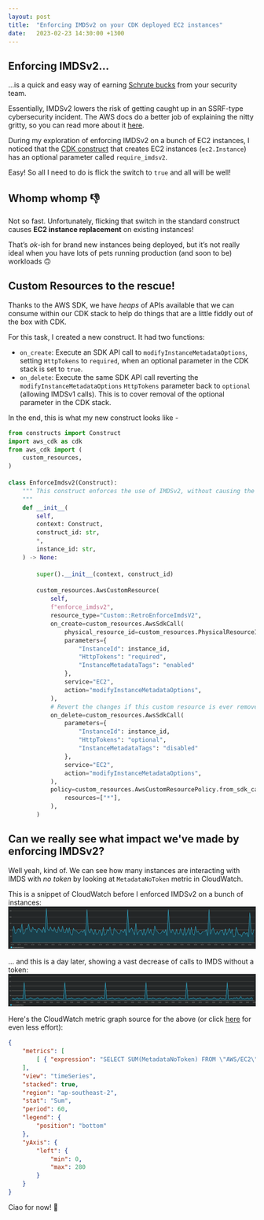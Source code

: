 ```yaml
---
layout: post
title:  "Enforcing IMDSv2 on your CDK deployed EC2 instances"
date:   2023-02-23 14:30:00 +1300
---
```


## Enforcing IMDSv2… 

…is a quick and easy way of earning [Schrute bucks](https://youtu.be/vPeRElll3Hw) from your security team.

Essentially, IMDSv2 lowers the risk of getting caught up in an SSRF-type cybersecurity incident. 
The AWS docs do a better job of explaining the nitty gritty, so you can read more about it [here](https://docs.aws.amazon.com/AWSEC2/latest/UserGuide/configuring-instance-metadata-service.html). 

During my exploration of enforcing IMDSv2 on a bunch of EC2 instances, I noticed that the [CDK construct](https://docs.aws.amazon.com/cdk/api/v2/python/aws_cdk.aws_ec2/Instance.html) that creates EC2 instances (`ec2.Instance`) has an optional parameter called `require_imdsv2`. 

Easy! So all I need to do is flick the switch to `true` and all will be well! 


## Whomp whomp 👎️

Not so fast. Unfortunately, flicking that switch in the standard construct causes __EC2 instance replacement__ on existing instances!

That’s _ok_-ish for brand new instances being deployed, but it’s not really ideal when you have lots of pets running production (and soon to be) workloads 🙃


## Custom Resources to the rescue! 

Thanks to the AWS SDK, we have _heaps_ of APIs available that we can consume within our CDK stack to help do things that are a little fiddly out of the box with CDK. 

For this task, I created a new construct. It had two functions: 

- `on_create`: Execute an SDK API call to `modifyInstanceMetadataOptions`, setting `HttpTokens` to `required`, when an optional parameter in the CDK stack is set to `true`.
- `on_delete`: Execute the same SDK API call reverting the `modifyInstanceMetadataOptions` `HttpTokens` parameter back to `optional` (allowing IMDSv1 calls). This is to cover removal of the optional parameter in the CDK stack. 

In the end, this is what my new construct looks like - 

``` python
from constructs import Construct
import aws_cdk as cdk
from aws_cdk import (
    custom_resources,
)

class EnforceImdsv2(Construct):
    """ This construct enforces the use of IMDSv2, without causing the EC2 instance to be replaced on update.
    """
    def __init__(
        self,
        context: Construct,
        construct_id: str,
        *,
        instance_id: str,
    ) -> None:

        super().__init__(context, construct_id)

        custom_resources.AwsCustomResource(
            self,
            f"enforce_imdsv2",
            resource_type="Custom::RetroEnforceImdsV2",
            on_create=custom_resources.AwsSdkCall(
                physical_resource_id=custom_resources.PhysicalResourceId.of(f"{instance_id}_retro_enforce_imdsv2"),
                parameters={ 
                    "InstanceId": instance_id,
                    "HttpTokens": "required",
                    "InstanceMetadataTags": "enabled"
                },
                service="EC2",
                action="modifyInstanceMetadataOptions",
            ),
            # Revert the changes if this custom resource is ever removed
            on_delete=custom_resources.AwsSdkCall(
                parameters={ 
                    "InstanceId": instance_id,
                    "HttpTokens": "optional",
                    "InstanceMetadataTags": "disabled"
                },
                service="EC2",
                action="modifyInstanceMetadataOptions",
            ),
            policy=custom_resources.AwsCustomResourcePolicy.from_sdk_calls(
                resources=["*"],
            ),
        )
```

## Can we really see what impact we've made by enforcing IMDSv2? 

Well yeah, kind of. We can see how many instances are interacting with IMDS with _no token_ by looking at `MetadataNoToken` metric in CloudWatch. 

This is a snippet of CloudWatch before I enforced IMDSv2 on a bunch of instances: 
![img1](/assets/2023-02-23-metadata-no-token-before.png)

... and this is a day later, showing a vast decrease of calls to IMDS without a token:
![img1](/assets/2023-02-23-metadata-no-token-after.png)

Here's the CloudWatch metric graph source for the above (or click [here](https://ap-southeast-2.console.aws.amazon.com/cloudwatch/home?region=ap-southeast-2#metricsV2:graph=~(metrics~(~(~(expression~'SELECT*20SUM*28MetadataNoToken*29*20FROM*20*22AWS*2fEC2*22~label~'MetadataNoToken~id~'q1~period~60~stat~'Sum)))~view~'timeSeries~stacked~true~region~'ap-southeast-2~stat~'Sum~period~60~start~'-PT3H~end~'P0D~legend~(position~'bottom)~yAxis~(left~(min~0~max~280)));query=~'*7bAWS*2fEC2*2cInstanceId*7d*20metadata) for even less effort): 
``` json
{
    "metrics": [
        [ { "expression": "SELECT SUM(MetadataNoToken) FROM \"AWS/EC2\"", "label": "MetadataNoToken", "id": "q1", "period": 60, "stat": "Sum" } ]
    ],
    "view": "timeSeries",
    "stacked": true,
    "region": "ap-southeast-2",
    "stat": "Sum",
    "period": 60,
    "legend": {
        "position": "bottom"
    },
    "yAxis": {
        "left": {
            "min": 0,
            "max": 280
        }
    }
}
```


Ciao for now! 👋

